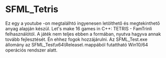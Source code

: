 # SFML_Tetris
Ez egy a youtube -on megtalálhtó ingyenesen letölthető és megtekinthető anyag alapján készül.
Let's make 16 games in C++: TETRIS - FamTrinli felhasználótól.
A játék nem teljes ebben a formában, nyutva hagyva annak tovább fejlesztését.
Én ehhez fogok hozzájárulni.
Az SFML_Test.exe állomány az SFML_Test\x64\Release\ mappából futattható Win10/64 operációs rendszer alatt.

